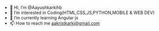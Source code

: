- 👋 Hi, I’m @Aayushkarkihb
- 👀 I’m interested in Coding(HTML,CSS,JS,PYTHON,MOBILE & WEB DEV)
- 🌱 I’m currently learning Angular js
- 📫 How to reach me aakristkarki@gmail.com

<!---
Aayushkarkihb/Aayushkarkihb is a ✨ special ✨ repository because its `README.md` (this file) appears on your GitHub profile.
You can click the Preview link to take a look at your changes.
--->
